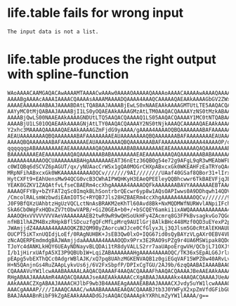 # life.table fails for wrong input

    The input data is not a list.

# life.table produces the right output with spline-function

    WAoAAAACAAMGAQACAwAAAAMTAAAACwAAAw0AAAAOAAAAAQAAAAoAAAACAAAAAwAAAAQAAAAF
    AAAABgAAAAcAAAAIAAAACQAAAAsAAAAMAAAADQAAAA4AAAQCAAAAAQAEAAkAAAAGbGV2ZWxz
    AAAAEAAAAA4ABAAJAAAABDAtLTQABAAJAAAABjEwLS0xNAAEAAkAAAAGMTUtLTE5AAQACQAA
    AAYyMC0tMjQABAAJAAAABjI1LS0yOQAEAAkAAAAGMzAtLTM0AAQACQAAAAYzNS0tMzkABAAJ
    AAAABjQwLS00NAAEAAkAAAAGNDUtLTQ5AAQACQAAAAQ1LS05AAQACQAAAAY1MC0tNTQABAAJ
    AAAABjU1LS01OQAEAAkAAAAGNjAtLTY0AAQACQAAAAY2NS0tNjkAAAQCAAAAAQAEAAkAAAAF
    Y2xhc3MAAAAQAAAAAQAEAAkAAAAGZmFjdG9yAAAA/gAAAA4AAAAOQBQAAAAAAABAFAAAAAAA
    AEAUAAAAAAAAQBQAAAAAAABAFAAAAAAAAEAUAAAAAAAAQBQAAAAAAABAFAAAAAAAAEAUAAAA
    AAAAQBQAAAAAAABAFAAAAAAAAEAUAAAAAAAAQBQAAAAAAABAFAAAAAAAAAAAAA4AAAAOP/qq
    qqqqqqpABAAAAAAAAEAEAAAAAAAAQAQAAAAAAABABAAAAAAAAEAEAAAAAAAAQAQAAAAAAABA
    BAAAAAAAAEAEAAAAAAAAQAQAAAAAAABABAAAAAAAAEAEAAAAAAAAQAQAAAAAAABABAAAAAAA
    AAAAAA4AAAAOQCUAAAAAAABAHgAAAAAAAEAT36nEtz36QBOg54e72g9AFgL9qR3wMEAbWFL+
    c0WIQBq6dSCVZ6pAGUT/qx/yNUAacCrWSx1gQA0MOGrCHXpABxcxGk0WKEAHFzEaTRYoQAcX
    MRpNFihABxcxGk0WKAAAAA4AAAAOQCv///////9AI////////UAaf40GSaf8QBor31+lIrxA
    HytCXFt9+EAhUensMw94QCG0vcB3CWhAIPWQHKyH3EAeQPEEleyQQBhcwwr6TkBAEVFjqJBy
    YEAK8GZKV1ZAQAtfvLfseCBAERm4ccXhgAAAAA4AAAAOQFkAAAAAAABAVYAAAAAAAEBTAAAA
    AAAAQFFYBy+bZYFAT2qSc0ImqkBLhSontrbrQEcwr6yp8w1AQsOAPIwws0A9DDhqwh14QDV7
    /CmcolRALsmWzbwdiEAmIOT5c+RYQB7Jls28HZBAERm4ccXhgAAAAA4AAAAOQCv///////9A
    J0F9BfQXzUAhbtzHgUzVQCLctNnAsBRAKM2eKhTl60Avd8Bk+NxMQDMWfNURWvlANpiIFchl
    SkA6CbOWgFxHQDxZV7tObwVAPB/+GiZ0GEA+b0+/+bSCQEY6amki1ixAWQAAAAAAAAAAAA4A
    AAAOQHxVVVVVVVVAeVAAAAAAAEB2twR9wR9wQHSoUkHFy4ZAcmrq8G3FPkBvsagkvGo7QGo4
    nfHB1lhAZM4BxzRHpkBflSDcuzfgQFcMfLpMrq9AUIlGrj8AlkBHc448Mzf0QD3uEYexP2pA
    JWAmjjdZ4AAAAA4AAAAOQKZB2QM9ByZAorcuWJJce0CfGlyxJLj3QJlsm5G0cRtAlEKHAUL+
    OUCPT5iKTxnUQIdjLoEf/0RAgNUHBK+JsEB3Qw0lxO+IQG67id0sQyBAYzVLgAXr0EBV4VBR
    zNcAQERPEmdmdgBAJWAmjjdaAAAAAA4AAAAOQDx9Prx3E2RAO9sPZg9r4UA6MSWipak8QDd0
    TJoYc4dANKLkHQY6UEAyNDNayvBLQDAi1tR8dyVALLS2rr7aaUApoErgwVH/QCbjL71OXJtA
    I/b1jHirxUAfpA5XI3P9QBUb1W+LqiZABAAAAAAAHgAAAA4AAAAOQC/TK36xSEpALG6Jrlx/
    pEApg5vbEXThQCc0AdgrWBlAJK/xQ7pq8UAhzMGKENVAQB1z0giEGqVAF15WPZ8w40ARvLvn
    H+N5QAnjnGs4RuZAApLykvUs6j/6V2FxSbpfP/DPIxCgTGU/2AJ9b/6zqQAABAIAAAABAAQA
    CQAAAAVuYW1lcwAAABAAAAALAAQACQAAAAF4AAQACQAAAAFhAAQACQAAAAJBeAAEAAkAAAAC
    RHgABAAJAAAAAmR4AAQACQAAAAJseAAEAAkAAAACcXgABAAJAAAAAkx4AAQACQAAAAJUeAAE
    AAkAAAACZXgABAAJAAAACHJlbF9wb3B4AAAEAgAAAAEABAAJAAAACXJvdy5uYW1lcwAAAA0A
    AAACgAAAAP////IAAAQCAAAC/wAAABAAAAAEAAQACQAAABJtb3J0YWFyX2xpZmVfdGFibGUA
    BAAJAAAABnRibF9kZgAEAAkAAAADdGJsAAQACQAAAApkYXRhLmZyYW1lAAAA/g==


